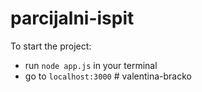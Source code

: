 # parcijalni-ispit
To start the project:
   - run `node app.js` in your terminal
   - go to `localhost:3000`
#   v a l e n t i n a - b r a c k o  
 